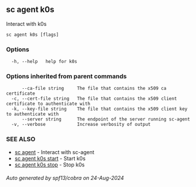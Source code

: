 ## sc agent k0s

Interact with k0s

```
sc agent k0s [flags]
```

### Options

```
  -h, --help   help for k0s
```

### Options inherited from parent commands

```
      --ca-file string     The file that contains the x509 ca certificate
  -c, --cert-file string   The file that contains the x509 client certificate to authenticate with
  -k, --key-file string    The file that contains the x509 client key to authenticate with
      --server string      The endpoint of the server running sc-agent
  -v, --verbose            Increase verbosity of output
```

### SEE ALSO

* [sc agent](sc_agent.md)	 - Interact with sc-agent
* [sc agent k0s start](sc_agent_k0s_start.md)	 - Start k0s
* [sc agent k0s stop](sc_agent_k0s_stop.md)	 - Stop k0s

###### Auto generated by spf13/cobra on 24-Aug-2024
